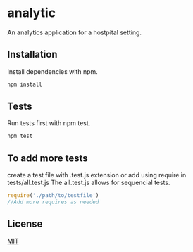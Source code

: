 # analytic

An analytics application for a hostpital setting.

## Installation

Install dependencies with npm.

```bash
npm install
```
## Tests

Run tests first with npm test.

```bash
npm test
```
## To add more tests
create a test file with .test.js extension or add using require in tests/all.test.js
The all.test.js allows for sequencial tests.

```javascript
require('./path/to/testfile')
//Add more requires as needed
```

## License
[MIT](https://opensource.org/licenses/MIT)